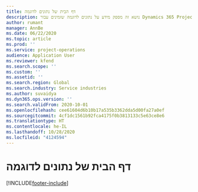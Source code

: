 ```yaml
---
title: דף הבית של נתונים לדוגמה
description: נושא זה מספק מידע על נתונים לדוגמה שזמינים עבור Dynamics 365 Project operations.
author: rumant
manager: AnnBe
ms.date: 06/22/2020
ms.topic: article
ms.prod: ''
ms.service: project-operations
audience: Application User
ms.reviewer: kfend
ms.search.scope: ''
ms.custom: ''
ms.assetid: ''
ms.search.region: Global
ms.search.industry: Service industries
ms.author: suvaidya
ms.dyn365.ops.version: ''
ms.search.validFrom: 2020-10-01
ms.openlocfilehash: cee61604d6b10b17a535b3362dda5d00fa27a0ef
ms.sourcegitcommit: 4cf1dc1561b92fca4175f0b3813133c5e63ce8e6
ms.translationtype: HT
ms.contentlocale: he-IL
ms.lasthandoff: 10/28/2020
ms.locfileid: "4124594"
---
```

# <a name="sample-data-home-page"></a>דף הבית של נתונים לדוגמה


[!INCLUDE[footer-include](../includes/footer-banner.md)]